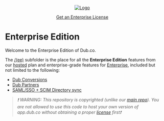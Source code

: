 <!-- PROJECT LOGO -->
<div align="center">
  <a href="https://dub.co/enterprise">
    <img src="https://github.com/user-attachments/assets/42cf0705-f5a2-4200-bc4a-c5acf0ba9e15" alt="Logo">
  </a>
  
  <a href="https://dub.co/enterprise">Get an Enterprise License</a>
</div>

# Enterprise Edition

Welcome to the Enterprise Edition of Dub.co.

The [/(ee)](<https://github.com/dubinc/dub/tree/main/apps/web/app/(ee)>) subfolder is the place for all the **Enterprise Edition** features from our [hosted](https://dub.co/pricing) plan and enterprise-grade features for [Enterprise](https://dub.co/enterprise), included but not limited to the following:

- [Dub Conversions](https://dub.co/help/article/dub-conversions)
- [Dub Partners](https://dub.co/help/article/dub-partners)
- [SAML/SSO + SCIM Directory sync ](https://dub.co/help/category/saml-sso)

> _❗ WARNING: This repository is copyrighted (unlike our [main repo](https://github.com/dubinc/dub)). You are not allowed to use this code to host your own version of app.dub.co without obtaining a proper [license](https://dub.co/enterprise) first❗_
